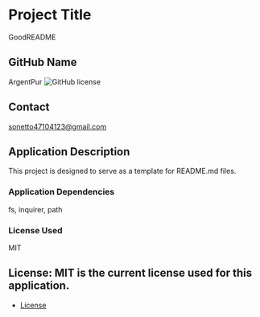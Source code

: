 
  # Project Title
  GoodREADME
  ## GitHub Name
  ArgentPur ![GitHub license](https://img.shields.io/badge/license-MIT-blue.svg)
  ## Contact 
  sonetto47104123@gmail.com
  ## Application Description
  This project is designed to serve as a template for README.md files.
  ### Application Dependencies
  fs, inquirer, path
  ### License Used
  MIT
  ## License: MIT is the current license used for this application.
  
* [License](#license)

